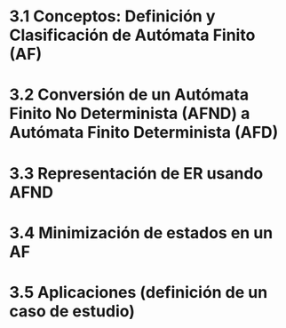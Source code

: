 # 3.1 Conceptos: Definición y Clasificación de Autómata Finito (AF)
# 3.2 Conversión de un Autómata Finito No Determinista (AFND) a Autómata Finito Determinista (AFD)
# 3.3 Representación de ER usando AFND  
# 3.4 Minimización de estados en un AF  
# 3.5 Aplicaciones (definición de un caso de estudio)
